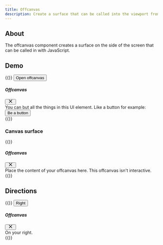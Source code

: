 ```yaml
---
title: Offcanvas
description: Create a surface that can be called into the viewport from the side.
---
```


## About
The offcanvas component creates a surface on the side of the screen that can be called in with JavaScript.

## Demo
{{<example>}}
<button class="btn btn-primary" type="button" data-mellow-toggle="offcanvas" data-mellow-target="#offCanvasDemo" aria-controls="offCanvasDemo">
  Open offcanvas
</button>

<div class="offcanvas offcanvas-start" tabindex="-1" id="offCanvasDemo" aria-labelledby="offCanvasDemoLabel">
  <div class="offcanvas-header">
    <h5 class="offcanvas-title" id="offCanvasDemoLabel">Offcanvas</h5>
    <button type="button" class="btn btn-close btn-primary" data-mellow-dismiss="offcanvas" aria-label="Close">
      <svg xmlns="http://www.w3.org/2000/svg" viewBox="0 0 20 16" fill="currentColor" style="width: 20px; height: 16px; margin-top: -.25rem;"><path fill-rule="evenodd" d="m11.06 8 3.89 3.89c.3.3.3.77 0 1.06-.3.3-.77.3-1.06 0L10 9.06l-3.89 3.89c-.3.3-.77.3-1.06 0a.75.75 0 0 1 0-1.06L8.94 8 5.05 4.11a.75.75 0 0 1 1.06-1.06L10 6.94l3.89-3.89c.3-.3.77-.3 1.06 0 .3.3.3.77 0 1.06L11.06 8Z"/></svg>
    </button>
  </div>
  <div class="offcanvas-body">
    <div>
      You can but all the things in this UI element. Like a button for example:
    </div>
    <button class="btn btn-secondary mt-3" type="button">
      Be a button
    </button>
  </div>
</div>
{{</example>}}


### Canvas surface
{{<example class="docs-preview-offcanvas">}}
<div class="offcanvas offcanvas-start" tabindex="-1" id="offcanvas" aria-labelledby="offcanvasLabel">
  <div class="offcanvas-header">
    <h5 class="offcanvas-title" id="offcanvasLabel">Offcanvas</h5>
    <button type="button" class="btn btn-close btn-primary" data-mellow-dismiss="offcanvas" aria-label="Close">
      <svg xmlns="http://www.w3.org/2000/svg" viewBox="0 0 20 16" fill="currentColor" style="width: 20px; height: 16px; margin-top: -.25rem;"><path fill-rule="evenodd" d="m11.06 8 3.89 3.89c.3.3.3.77 0 1.06-.3.3-.77.3-1.06 0L10 9.06l-3.89 3.89c-.3.3-.77.3-1.06 0a.75.75 0 0 1 0-1.06L8.94 8 5.05 4.11a.75.75 0 0 1 1.06-1.06L10 6.94l3.89-3.89c.3-.3.77-.3 1.06 0 .3.3.3.77 0 1.06L11.06 8Z"/></svg>
    </button>
  </div>
  <div class="offcanvas-body">
    Place the content of your offcanvas here. This offcanvas isn't interactive.
  </div>
</div>
{{</example>}}

## Directions
{{<example>}}
<button class="btn btn-primary" type="button" data-mellow-toggle="offcanvas" data-mellow-target="#offCanvasEndDemo" aria-controls="offCanvasEndDemo">
  Right
</button>

<div class="offcanvas offcanvas-end" tabindex="-1" id="offCanvasEndDemo" aria-labelledby="offCanvasEndDemoLabel">
  <div class="offcanvas-header">
    <h5 class="offcanvas-title" id="offCanvasEndDemoLabel">Offcanvas</h5>
    <button type="button" class="btn btn-close btn-primary" data-mellow-dismiss="offcanvas" aria-label="Close">
      <svg xmlns="http://www.w3.org/2000/svg" viewBox="0 0 20 16" fill="currentColor" style="width: 20px; height: 16px; margin-top: -.25rem;"><path fill-rule="evenodd" d="m11.06 8 3.89 3.89c.3.3.3.77 0 1.06-.3.3-.77.3-1.06 0L10 9.06l-3.89 3.89c-.3.3-.77.3-1.06 0a.75.75 0 0 1 0-1.06L8.94 8 5.05 4.11a.75.75 0 0 1 1.06-1.06L10 6.94l3.89-3.89c.3-.3.77-.3 1.06 0 .3.3.3.77 0 1.06L11.06 8Z"/></svg>
    </button>
  </div>
  <div class="offcanvas-body">
    <div>
      On your right.
    </div>
  </div>
</div>
{{</example>}}
